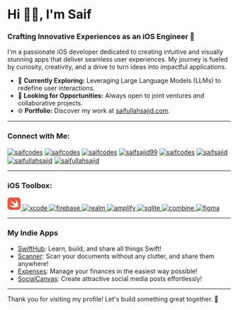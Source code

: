 <h1 align="left">Hi 👋🏼, I'm Saif</h1>  
<h3 align="left">Crafting Innovative Experiences as an iOS Engineer 🚀</h3>  

I'm a passionate iOS developer dedicated to creating intuitive and visually stunning apps that deliver seamless user experiences. My journey is fueled by curiosity, creativity, and a drive to turn ideas into impactful applications.

- 🔭 **Currently Exploring:** Leveraging Large Language Models (LLMs) to redefine user interactions.  
- 💼 **Looking for Opportunities:** Always open to joint ventures and collaborative projects.  
- 🌐 **Portfolio:** Discover my work at [saifullahsajid.com](https://saifullahsajid.com).  

---

<h3 align="left">Connect with Me:</h3>  
<p align="left">  
<a href="https://dev.to/saifcodes" target="_blank"><img align="center" src="https://raw.githubusercontent.com/rahuldkjain/github-profile-readme-generator/master/src/images/icons/Social/devto.svg" alt="saifcodes" height="30" width="30" /></a>  
<a href="https://angel.co/u/saifullahsajid" target="_blank"><img align="center" src="https://cdn1.iconfinder.com/data/icons/logos-and-brands-3/512/20_Angellist_logo_logos-512.png" alt="saifcodes" height="30" width="30" /></a>  
<a href="https://twitter.com/saifcodes" target="_blank"><img align="center" src="https://raw.githubusercontent.com/rahuldkjain/github-profile-readme-generator/master/src/images/icons/Social/twitter.svg" alt="saifcodes" height="30" width="30" /></a>  
<a href="https://linkedin.com/in/saifcodes" target="_blank"><img align="center" src="https://raw.githubusercontent.com/rahuldkjain/github-profile-readme-generator/master/src/images/icons/Social/linked-in-alt.svg" alt="saifsajid99" height="30" width="30" /></a>  
<a href="https://instagram.com/saifcodes" target="_blank"><img align="center" src="https://raw.githubusercontent.com/rahuldkjain/github-profile-readme-generator/master/src/images/icons/Social/instagram.svg" alt="saifcodes" height="30" width="30" /></a>  
<a href="https://dribbble.com/saifsajid" target="_blank"><img align="center" src="https://raw.githubusercontent.com/rahuldkjain/github-profile-readme-generator/master/src/images/icons/Social/dribbble.svg" alt="saifsajid" height="30" width="30" /></a>  
<a href="https://www.hackerrank.com/saifullahsajid" target="_blank"><img align="center" src="https://raw.githubusercontent.com/rahuldkjain/github-profile-readme-generator/master/src/images/icons/Social/hackerrank.svg" alt="saifullahsajid" height="30" width="30" /></a>  
<a href="https://www.leetcode.com/saifullahsajid" target="_blank"><img align="center" src="https://raw.githubusercontent.com/rahuldkjain/github-profile-readme-generator/master/src/images/icons/Social/leet-code.svg" alt="saifullahsajid" height="30" width="30" /></a>  
</p>  

---

<h3 align="left">iOS Toolbox:</h3>  
<p align="left"> 
  <a href="https://developer.apple.com/swift/" target="_blank" rel="noreferrer"> <img src="https://raw.githubusercontent.com/devicons/devicon/master/icons/swift/swift-original.svg" alt="swift" width="30" height="30"/> </a>  
  <a href="https://developer.apple.com/xcode/" target="_blank" rel="noreferrer"> <img src="https://upload.wikimedia.org/wikipedia/commons/1/1e/Xcode_Icon.png" alt="xcode" width="30" height="30"/> </a> 
  <a href="https://firebase.google.com/" target="_blank" rel="noreferrer"> <img src="https://www.vectorlogo.zone/logos/firebase/firebase-icon.svg" alt="firebase" width="30" height="30"/> </a> 
  <a href="https://realm.io/" target="_blank" rel="noreferrer"> <img src="https://raw.githubusercontent.com/bestofjs/bestofjs-webui/8665e8c267a0215f3159df28b33c365198101df5/public/logos/realm.svg" alt="realm" width="30" height="30"/> </a> 
  <a href="https://aws.amazon.com/amplify/" target="_blank" rel="noreferrer"> <img src="https://docs.amplify.aws/assets/logo-dark.svg" alt="amplify" width="30" height="30"/> </a> 
  <a href="https://www.sqlite.org/" target="_blank" rel="noreferrer"> <img src="https://www.vectorlogo.zone/logos/sqlite/sqlite-icon.svg" alt="sqlite" width="30" height="30"/> </a> 
  <a href="https://developer.apple.com/documentation/combine" target="_blank" rel="noreferrer"> <img src="https://developer.apple.com/assets/elements/icons/combine/combine-96x96_2x.png" alt="combine" width="30" height="30"/> </a> 
  <a href="https://www.figma.com/" target="_blank" rel="noreferrer"> <img src="https://www.vectorlogo.zone/logos/figma/figma-icon.svg" alt="figma" width="30" height="30"/> </a> 
</p>  

---

<h3 align="left">My Indie Apps</h3>  
<ul>
  <li>
    <a href="https://apple.co/3UFmiJN" target="_blank">SwiftHub</a>: Learn, build, and share all things Swift!
  </li>
  <li>
    <a href="https://apple.co/4eTfQGe" target="_blank">Scanner</a>: Scan your documents without any clutter, and share them anywhere!
  </li>
  <li>
    <a href="https://apple.co/3BKzEOf" target="_blank">Expenses</a>: Manage your finances in the easiest way possible!
  </li>
  <li>
    <a href="https://apple.co/4fdoqQI" target="_blank">SocialCanvas</a>: Create attractive social media posts effortlessly!
  </li>
</ul>
  
---

Thank you for visiting my profile! Let's build something great together. 🚀  
